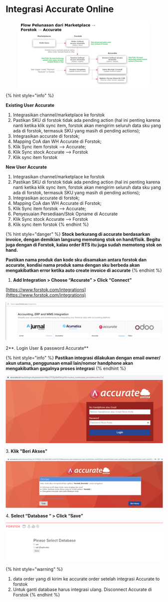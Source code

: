 # Integrasi Accurate Online

<figure><img src="../../../.gitbook/assets/WhatsApp Image 2023-03-08 at 11.56.39.jpeg" alt=""><figcaption></figcaption></figure>

{% hint style="info" %}


**Existing User Accurate**

1. Integrasikan channel/marketplace ke forstok
2. Pastikan SKU di forstok tidak ada pending action (hal ini penting karena nanti ketika klik sync item, forstok akan mengirim seluruh data sku yang ada di forstok, termasuk SKU yang masih di pending actions);
3. Integrasikan accurate di forstok;
4. Mapping CoA dan WH Accurate di Forstok;
5. Klik Sync item forstok --> Accurate;
6. Klik Sync stock Accurate --> Forstok
7. Klik sync item forstok



**New User Accurate**

1. Integrasikan channel/marketplace ke forstok
2. Pastikan SKU di forstok tidak ada pending action (hal ini penting karena nanti ketika klik sync item, forstok akan mengirim seluruh data sku yang ada di forstok, termasuk SKU yang masih di pending actions);
3. Integrasikan accurate di forstok;
4. Mapping CoA dan WH Accurate di Forstok;
5. Klik Sync item forstok --> Accurate;
6. Penyesuaian Persediaan/Stok Opname di Accurate
7. Klik Sync stock Accurate --> Forstok
8. Klik sync item forstok
{% endhint %}

{% hint style="danger" %}
**Stock berkurang di accurate berdasarkan invoice, dengan demikian langsung memotong stok on hand/fisik. Begitu juga dengan di Forstok, kalau order RTS itu juga sudah memotong stok on hand.**

**Pastikan nama produk dan kode sku disamakan antara forstok dan accurate, kondisi nama produk sama dengan sku berbeda akan mengakibatkan error ketika auto create invoice di accurate**
{% endhint %}

1. **Add Integration > Choose “Accurate” > Click “Connect”**

[https://www.forstok.com/integrations](https://www.forstok.com/integrations)

![](<../../../.gitbook/assets/Screen Shot 2022-01-27 at 9.33.29 AM.png>)

2**. Login User & password Accurate**



{% hint style="info" %}
**Pastikan integrasi dilakukan dengan email owner/ akun utama, penggunaan email lain/nomor handphone akan mengakibatkan gagalnya proses integrasi**
{% endhint %}

![](<../../../.gitbook/assets/Screen Shot 2022-01-27 at 9.33.37 AM.png>)

3\. **Klik "Beri Akses"**

![](<../../../.gitbook/assets/Screen Shot 2022-01-27 at 9.33.43 AM.png>)

4\. **Select “Database “ > Click “Save”**

![](<../../../.gitbook/assets/image (449) (1) (1).png>)

{% hint style="warning" %}
1. data order yang di kirim ke accurate order setelah integrasi Accurate to forstok
2. Untuk ganti database harus integrasi ulang. Disconnect Accurate di Forstok
{% endhint %}
